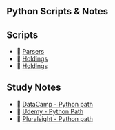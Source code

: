 #  

## Python Scripts & Notes

## Scripts

- :link: [Parsers](/Parsers/)  
- :link: [Holdings](/Lookups/)
- :link: [Holdings](/Listeners/)

## Study Notes

- :link: [DataCamp - Python path](Learn/DataCamp/)
- :link: [Udemy - Python Path](Learn/Udemy/)
- :link: [Pluralsight - Python path](Learn/PluralSight/)

